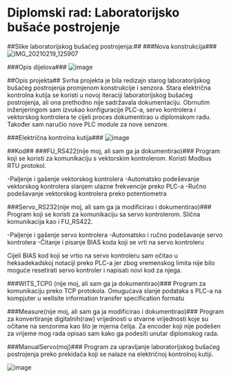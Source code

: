 #  Diplomski rad: Laboratorijsko bušaće postrojenje

##Slike laboratorijskog bušaćeg postrojenja:##
###Nova konstrukcija###
![IMG_20210219_125907](https://user-images.githubusercontent.com/59419133/145835334-f8267140-ce56-41ad-9ddf-9861950c7d10.jpg)

###Opis dijelova###
![image](https://user-images.githubusercontent.com/59419133/145835729-65884c01-6d11-489e-9e94-1a759d025e3f.png)

##Opis projekta##
Svrha projekta je bila redizajn starog laboratorijskog bušaćeg postrojenja promjenom konstrukcije i senzora. Stara električna kontrolna kutija se koristi u novoj iteraciji laboratorijskog bušaćeg postrojenja, ali ona prethodno nije sadržavala dokumentaciju. Obrnutim inženjeringom sam izvukao konfiguracije PLC-a, servo kontrolera i vektorskog kontrolera te cijeli proces dokumentirao u diplomskom radu. Također sam naručio nove PLC module za nove senzore.

###Električna kontrolna kutija###
![image](https://user-images.githubusercontent.com/59419133/145836951-e8f94065-86b0-4b75-b82b-3761c6ed6564.png)

##Kod##
###FU_RS422(nije moj, ali sam ga ja dokumentirao)###
Program koji se koristi za komunikaciju s vektorskim kontrolerom. Koristi Modbus RTU protokol. 

-Paljenje i gašenje vektorskog kontrolera
-Automatsko podeševanje vektorskog kontrolera slanjem ulazne frekvencije preko PLC-a
-Ručno podešavanje vektorskog kontrolera preko potentiometra

###Servo_RS232(nije moj, ali sam ga ja modificirao i dokumentirao)###
Program koji se koristi za komunikaciju sa servo kontrolerom. Slična komunikacija kao i FU_RS422.

-Paljenje i gašenje servo kontrolera
-Automatsko i ručno podešavanje servo kontrolera
-Čitanje i pisanje BIAS koda koji se vrti na servo kontroleru

Cijeli BIAS kod koji se vrtio na servo kontroleru sam očitao u heksadekadskoj notaciji preko PLC-a jer zbog vremenskog limita nije bilo moguće resetirati servo kontroler i napisati novi kod za njega.

###WITS_TCP0 (nije moj, ali sam ga ja dokumentirao)###
Program za komunikaciju preko TCP protokola. Omugućava slanje podataka s PLC-a na kompjuter u wellsite information transfer specification formatu

###Measure(nije moj, ali sam ga ja modificirao i dokumentirao)###
Program za konvertiranje digitalnih(raw) vrijednosti u stvarne vrijednosti koje su očitane na senzorima kao što je mjerna čelija.
Za encoder koji nije podešen za vrijeme mog rada opisao sam kako ga podesiti unutar diplomskog rada.

###ManualServo(moj)###
Program za upravljanje laboratorijskog bušaćeg postrojenja preko prekidača koji se nalaze na električnoj kontrolnoj kutiji.

![image](https://user-images.githubusercontent.com/59419133/145840664-817a23b7-5e1e-4f09-87b3-31a1e3b904e6.png)

